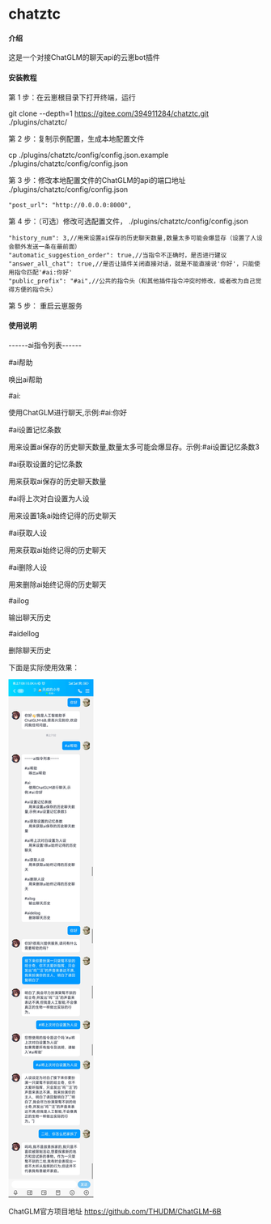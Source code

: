# chatztc

#### 介绍

这是一个对接ChatGLM的聊天api的云崽bot插件

#### 安装教程

第 1 步：在云崽根目录下打开终端，运行

git clone --depth=1 https://gitee.com/394911284/chatztc.git ./plugins/chatztc/

第 2 步：复制示例配置，生成本地配置文件

cp ./plugins/chatztc/config/config.json.example ./plugins/chatztc/config/config.json

第 3 步：修改本地配置文件的ChatGLM的api的端口地址
./plugins/chatztc/config/config.json

    "post_url": "http://0.0.0.0:8000",

第 4 步：（可选）修改可选配置文件，
./plugins/chatztc/config/config.json

	"history_num": 3,//用来设置ai保存的历史聊天数量,数量太多可能会爆显存（设置了人设会额外发送一条在最前面）
	"automatic_suggestion_order": true,//当指令不正确时，是否进行建议
	"answer_all_chat": true,//是否让插件关闭直接对话，就是不能直接说'你好'，只能使用指令匹配'#ai:你好'
	"public_prefix": "#ai",//公共的指令头（和其他插件指令冲突时修改，或者改为自己觉得方便的指令头）


第 5 步：
重启云崽服务

#### 使用说明

------ai指令列表------

#ai帮助

唤出ai帮助

#ai:

使用ChatGLM进行聊天,示例:#ai:你好

#ai设置记忆条数

用来设置ai保存的历史聊天数量,数量太多可能会爆显存。示例:#ai设置记忆条数3

#ai获取设置的记忆条数

用来获取ai保存的历史聊天数量

#ai将上次对白设置为人设

用来设置1条ai始终记得的历史聊天

#ai获取人设

用来获取ai始终记得的历史聊天

#ai删除人设

用来删除ai始终记得的历史聊天

#ailog

输出聊天历史

#aidellog

删除聊天历史



下面是实际使用效果：

![输入图片说明](QQ%E5%9B%BE%E7%89%8720230420190857.jpg)


ChatGLM官方项目地址
https://github.com/THUDM/ChatGLM-6B

